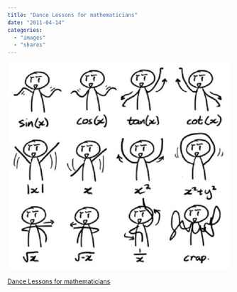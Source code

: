 ```yaml
---
title: "Dance Lessons for mathematicians"
date: "2011-04-14"
categories: 
  - "images"
  - "shares"
---
```


![](images/tumblr_ljjkdnDBZA1qz4vrlo1_640.jpg)

[Dance Lessons for mathematicians](http://ibigdan.livejournal.com/8345596.html)
